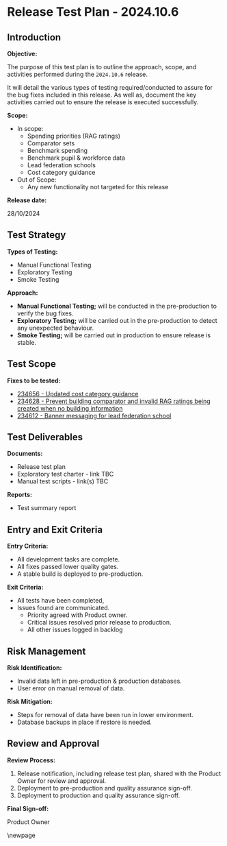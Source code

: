 ﻿# Release Test Plan - 2024.10.6

## Introduction
**Objective:**

The purpose of this test plan is to outline the approach, scope, and activities performed during the `2024.10.6` release.

It will detail the various types of testing required/conducted to assure for the bug fixes included in this release. 
As well as, document the key activities carried out to ensure the release is executed successfully.

**Scope:**

- In scope:
    - Spending priorities (RAG ratings)
    - Comparator sets
    - Benchmark spending
    - Benchmark pupil & workforce data
    - Lead federation schools
    - Cost category guidance
- Out of Scope:
    - Any new functionality not targeted for this release

**Release date:**

28/10/2024

## Test Strategy
**Types of Testing:**

- Manual Functional Testing
- Exploratory Testing
- Smoke Testing

**Approach:**

- **Manual Functional Testing;** will be conducted in the pre-production to verify the bug fixes.
- **Exploratory Testing;** will be carried out in the pre-production to detect any unexpected behaviour.
- **Smoke Testing;** will be carried out in production to ensure release is stable. 

## Test Scope
**Fixes to be tested:**

- [234656 - Updated cost category guidance](https://dfe-ssp.visualstudio.com/s198-DfE-Benchmarking-service/_workitems/edit/234656)
- [234628 - Prevent building comparator and invalid RAG ratings being created when no building information](https://dfe-ssp.visualstudio.com/s198-DfE-Benchmarking-service/_workitems/edit/234628)  
- [234612 - Banner messaging for lead federation school](https://dfe-ssp.visualstudio.com/s198-DfE-Benchmarking-service/_workitems/edit/234612)   

## Test Deliverables
**Documents:**

- Release test plan
- Exploratory test charter - link TBC
- Manual test scripts - link(s) TBC

**Reports:**

- Test summary report

## Entry and Exit Criteria
**Entry Criteria:**

- All development tasks are complete.
- All fixes passed lower quality gates.
- A stable build is deployed to pre-production.

**Exit Criteria:**

- All tests have been completed, 
- Issues found are communicated.
  - Priority agreed with Product owner.
  - Critical issues resolved prior release to production.
  - All other issues logged in backlog 

## Risk Management
**Risk Identification:**

- Invalid data left in pre-production & production databases.
- User error on manual removal of data. 

**Risk Mitigation:**

- Steps for removal of data have been run in lower environment.
- Database backups in place if restore is needed.

## Review and Approval
**Review Process:**

1. Release notification, including release test plan, shared with the Product Owner for review and approval. 
2. Deployment to pre-production and quality assurance sign-off.
3. Deployment to production and quality assurance sign-off.

**Final Sign-off:**

Product Owner

\newpage